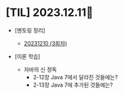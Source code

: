 # [TIL] 2023.12.11📒

* [멘토링 정리]
  * [20231210 (3회차)](../Mentoring/20231210.md)

* [이론 학습]
  * 자바의 신 정독
     * 2-12장 Java 7에서 달라진 것들에는?
     * 2-13장 Java 7에 추가된 것들에는?